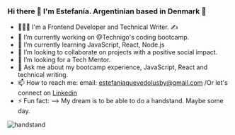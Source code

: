 ### Hi there 👋 I'm Estefanía. Argentinian based in Denmark 🙂

- 👩🏽‍💻 I'm a Frontend Developer and Technical Writer. ✍️
- 🔭 I’m currently working on @Technigo's coding bootcamp.
- 🌱 I’m currently learning JavaScript, React, Node.js
- 👯 I’m looking to collaborate on projects with a positive social impact.
- 🤔 I’m looking for a Tech Mentor.
- 💬 Ask me about my bootcamp experience, JavaScript, React and technical writing.
- 📫 How to reach me: email: estefaniaquevedolusby@gmail.com /Or let's connect on <a href="https://www.linkedin.com/in/estefan%C3%ADa-quevedo-lusby-24bb5a3/">Linkedin</a>
- ⚡ Fun fact: 
--> My dream is to be able to do a handstand. Maybe some day.

![handstand](https://user-images.githubusercontent.com/70166033/117107667-416dca00-ad82-11eb-85a0-a3cccfc4fbda.gif)

